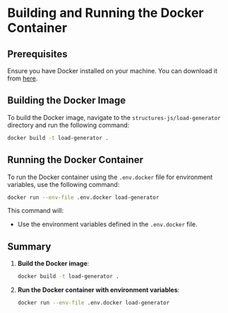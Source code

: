 # Building and Running the Docker Container

## Prerequisites

Ensure you have Docker installed on your machine. You can download it from [here](https://www.docker.com/products/docker-desktop).

## Building the Docker Image

To build the Docker image, navigate to the `structures-js/load-generator` directory and run the following command:

```sh
docker build -t load-generator .
```

## Running the Docker Container

To run the Docker container using the `.env.docker` file for environment variables, use the following command:

```sh
docker run --env-file .env.docker load-generator
```

This command will:

- Use the environment variables defined in the `.env.docker` file.

## Summary

1. **Build the Docker image**:
    ```sh
    docker build -t load-generator .
    ```

2. **Run the Docker container with environment variables**:
    ```sh
    docker run --env-file .env.docker load-generator
    ```
    
